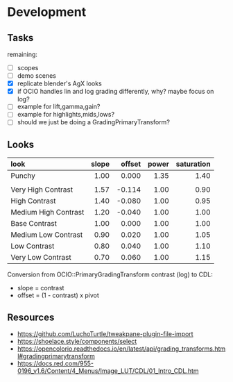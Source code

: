 # Development

## Tasks

remaining:

- [ ] scopes
- [ ] demo scenes
- [x] replicate blender's AgX looks
- [x] if OCIO handles lin and log grading differently, why? maybe focus on log?
- [ ] example for lift,gamma,gain?
- [ ] example for highlights,mids,lows?
- [ ] should we just be doing a GradingPrimaryTransform?

## Looks

| look                 | slope  | offset | power | saturation |
|:---------------------|------:|--------:|------:|-----------:|
| Punchy               | 1.00  | 0.000  | 1.35   | 1.40       |
| |
| Very High Contrast   | 1.57  | -0.114 | 1.00   | 0.90       |
| High Contrast        | 1.40  | -0.080 | 1.00   | 0.95       |
| Medium High Contrast | 1.20  | -0.040 | 1.00   | 1.00       |
| Base Contrast        | 1.00  | 0.000  | 1.00   | 1.00       |
| Medium Low Contrast  | 0.90  | 0.020  | 1.00   | 1.05       |
| Low Contrast         | 0.80  | 0.040  | 1.00   | 1.10       |
| Very Low Contrast    | 0.70  | 0.060  | 1.00   | 1.15       |

Conversion from OCIO::PrimaryGradingTransform contrast (log) to CDL:

- slope = contrast
- offset = (1 - contrast) x pivot

## Resources

- https://github.com/LuchoTurtle/tweakpane-plugin-file-import
- https://shoelace.style/components/select
- https://opencolorio.readthedocs.io/en/latest/api/grading_transforms.html#gradingprimarytransform
- https://docs.red.com/955-0196_v1.6/Content/4_Menus/Image_LUT/CDL/01_Intro_CDL.htm
